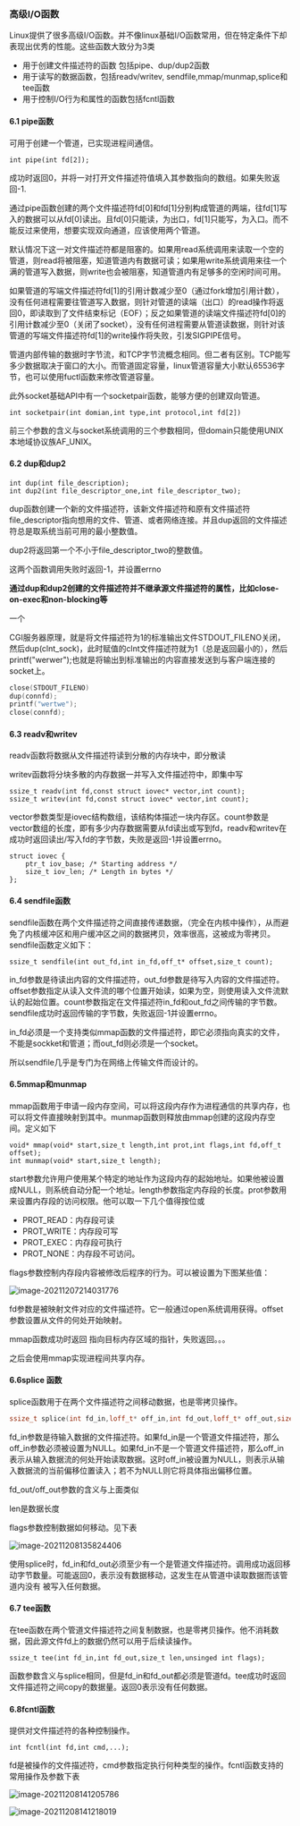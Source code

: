 ### 高级I/O函数

Linux提供了很多高级I/O函数。并不像linux基础I/O函数常用，但在特定条件下却表现出优秀的性能。这些函数大致分为3类

* 用于创建文件描述符的函数 包括pipe、dup/dup2函数
* 用于读写的数据函数，包括readv/writev, sendfile,mmap/munmap,splice和tee函数
* 用于控制I/O行为和属性的函数包括fcntl函数

#### 6.1 pipe函数

可用于创建一个管道，已实现进程间通信。

```
int pipe(int fd[2]);
```

成功时返回0，并将一对打开文件描述符值填入其参数指向的数组。如果失败返回-1.

通过pipe函数创建的两个文件描述符fd[0]和fd[1]分别构成管道的两端，往fd[1]写入的数据可以从fd[0]读出。且fd[0]只能读，为出口，fd[1]只能写，为入口。而不能反过来使用，想要实现双向通道，应该使用两个管道。

默认情况下这一对文件描述符都是阻塞的。如果用read系统调用来读取一个空的管道，则read将被阻塞，知道管道内有数据可读；如果用write系统调用来往一个满的管道写入数据，则write也会被阻塞，知道管道内有足够多的空闲时间可用。

如果管道的写端文件描述符fd[1]的引用计数减少至0（通过fork增加引用计数），没有任何进程需要往管道写入数据，则针对管道的读端（出口）的read操作将返回0，即读取到了文件结束标记（EOF）；反之如果管道的读端文件描述符fd[0]的引用计数减少至0（关闭了socket），没有任何进程需要从管道读数据，则针对该管道的写端文件描述符fd[1]的write操作将失败，引发SIGPIPE信号。



管道内部传输的数据时字节流，和TCP字节流概念相同。但二者有区别。TCP能写多少数据取决于窗口的大小。而管道固定容量，linux管道容量大小默认65536字节，也可以使用fuctl函数来修改管道容量。

此外socket基础API中有一个socketpair函数，能够方便的创建双向管道。

```
int socketpair(int domian,int type,int protocol,int fd[2])
```

前三个参数的含义与socket系统调用的三个参数相同，但domain只能使用UNIX本地域协议族AF_UNIX。

#### 6.2 dup和dup2

````
int dup(int file_description);
int dup2(int file_descriptor_one,int file_descriptor_two);
````

dup函数创建一个新的文件描述符，该新文件描述符和原有文件描述符file_descriptor指向想用的文件、管道、或者网络连接。并且dup返回的文件描述符总是取系统当前可用的最小整数值。

dup2将返回第一个不小于file_descriptor_two的整数值。

这两个函数调用失败时返回-1，并设置errno

**通过dup和dup2创建的文件描述符并不继承源文件描述符的属性，比如close-on-exec和non-blocking等**

一个

CGI服务器原理，就是将文件描述符为1的标准输出文件STDOUT_FILENO关闭，然后dup(clnt_sock)，此时赋值的clnt文件描述符就为1（总是返回最小的），然后printf("werwer");也就是将输出到标准输出的内容直接发送到与客户端连接的socket上。

```c++
close(STDOUT_FILENO)
dup(connfd);
printf("wertwe");
close(connfd);
```



#### 6.3 readv和writev

readv函数将数据从文件描述符读到分散的内存块中，即分散读

writev函数将分块多散的内存数据一并写入文件描述符中，即集中写

```
ssize_t readv(int fd,const struct iovec* vector,int count);
ssize_t writev(int fd,const struct iovec* vector,int count);
```

vector参数类型是iovec结构数组，该结构体描述一块内存区。count参数是vector数组的长度，即有多少内存数据需要从fd读出或写到fd，readv和writev在成功时返回读出/写入fd的字节数，失败是返回-1并设置errno。

```
struct iovec {
    ptr_t iov_base; /* Starting address */
    size_t iov_len; /* Length in bytes */
};
```

#### 6.4 sendfile函数

sendfile函数在两个文件描述符之间直接传递数据，（完全在内核中操作），从而避免了内核缓冲区和用户缓冲区之间的数据拷贝，效率很高，这被成为零拷贝。sendfile函数定义如下：

```
ssize_t sendfile(int out_fd,int in_fd,off_t* offset,size_t count);
```

in_fd参数是待读出内容的文件描述符，out_fd参数是待写入内容的文件描述符。offset参数指定从读入文件流的哪个位置开始读，如果为空，则使用读入文件流默认的起始位置。count参数指定在文件描述符in_fd和out_fd之间传输的字节数。sendfile成功时返回传输的字节数，失败返回-1并设置errno。

in_fd必须是一个支持类似mmap函数的文件描述符，即它必须指向真实的文件，不能是sockket和管道；而out_fd则必须是一个socket。

所以sendfile几乎是专门为在网络上传输文件而设计的。

#### 6.5mmap和munmap

mmap函数用于申请一段内存空间，可以将这段内存作为进程通信的共享内存，也可以将文件直接映射到其中。munmap函数则释放由mmap创建的这段内存空间。定义如下

```
void* mmap(void* start,size_t length,int prot,int flags,int fd,off_t offset);
int munmap(void* start,size_t length);
```

start参数允许用户使用某个特定的地址作为这段内存的起始地址。如果他被设置成NULL，则系统自动分配一个地址。length参数指定内存段的长度。prot参数用来设置内存段的访问权限。他可以取一下几个值得按位或

* PROT_READ：内存段可读
* PROT_WRITE：内存段可写
* PROT_EXEC：内存段可执行
* PROT_NONE：内存段不可访问。

flags参数控制内存段内容被修改后程序的行为。可以被设置为下图某些值：

![image-20211207214031776](C:\Users\mzx\AppData\Roaming\Typora\typora-user-images\image-20211207214031776.png)

fd参数是被映射文件对应的文件描述符。它一般通过open系统调用获得。offset参数设置从文件的何处开始映射。

mmap函数成功时返回 指向目标内存区域的指针，失败返回。。。

之后会使用mmap实现进程间共享内存。

#### 6.6splice 函数

splice函数用于在两个文件描述符之间移动数据，也是零拷贝操作。

```c++
ssize_t splice(int fd_in,loff_t* off_in,int fd_out,loff_t* off_out,size_t len,unsigned int flags);
```

fd_in参数是待输入数据的文件描述符。如果fd_in是一个管道文件描述符，那么off_in参数必须被设置为NULL。如果fd_in不是一个管道文件描述符，那么off_in表示从输入数据流的何处开始读取数据。这时off_in被设置为NULL，则表示从输入数据流的当前偏移位置读入；若不为NULL则它将具体指出偏移位置。

fd_out/off_out参数的含义与上面类似

len是数据长度

flags参数控制数据如何移动。见下表

![image-20211208135824406](C:\Users\mzx\AppData\Roaming\Typora\typora-user-images\image-20211208135824406.png)

使用splice时，fd_in和fd_out必须至少有一个是管道文件描述符。调用成功返回移动字节数量。可能返回0，表示没有数据移动，这发生在从管道中读取数据而该管道内没有 被写入任何数据。

#### 6.7 tee函数

在tee函数在两个管道文件描述符之间复制数据，也是零拷贝操作。他不消耗数据，因此源文件fd上的数据仍然可以用于后续读操作。

```
ssize_t tee(int fd_in,int fd_out,size_t len,unsinged int flags);
```

函数参数含义与splice相同，但是fd_in和fd_out都必须是管道fd。tee成功时返回文件描述符之间copy的数据量。返回0表示没有任何数据。

#### 6.8fcntl函数

提供对文件描述符的各种控制操作。

```
int fcntl(int fd,int cmd,...);
```

fd是被操作的文件描述符，cmd参数指定执行何种类型的操作。fcntl函数支持的常用操作及参数下表

![image-20211208141205786](C:\Users\mzx\AppData\Roaming\Typora\typora-user-images\image-20211208141205786.png)

![image-20211208141218019](C:\Users\mzx\AppData\Roaming\Typora\typora-user-images\image-20211208141218019.png)